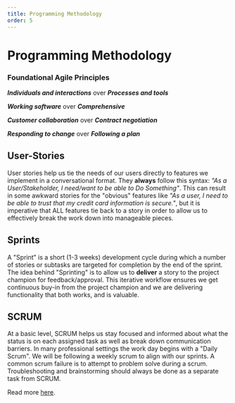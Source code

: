 ```yaml
---
title: Programming Methodology
order: 5
---
```

# Programming Methodology

### Foundational Agile Principles

**_Individuals and interactions_** over **_Processes and tools_**

**_Working software_** over **_Comprehensive_**

**_Customer collaboration_** over **_Contract negotiation_**

**_Responding to change_** over **_Following a plan_**

## User-Stories

User stories help us tie the needs of our users directly to features we implement in a conversational format. They **always** follow this syntax: _"As a User/Stakeholder, I need/want to be able to Do Something"_. This can result in some awkward stories for the "obvious" features like _"As a user, I need to be able to trust that my credit card information is secure."_, but it is imperative that ALL features tie back to a story in order to allow us to effectively break the work down into manageable pieces.

## Sprints

A "Sprint" is a short (1-3 weeks) development cycle during which a number of stories or subtasks are targeted for completion by the end of the sprint. The idea behind "Sprinting" is to allow us to **deliver** a story to the project champion for feedback/approval. This iterative workflow ensures we get continuous buy-in from the project champion and we are delivering functionality that both works, and is valuable.

## SCRUM

At a basic level, SCRUM helps us stay focused and informed about what the status is on each assigned task as well as break down communication barriers. In many professional settings the work day begins with a "Daily Scrum". We will be following a weekly scrum to align with our sprints. A common scrum failure is to attempt to problem solve during a scrum. Troubleshooting and brainstorming should always be done as a separate task from SCRUM.

Read more [here](http://scrummethodology.com/).
